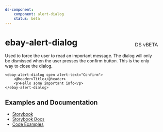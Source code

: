 ```yaml
---
ds-component:
    component: alert-dialog
    status: beta
---
```


<h1 style='display: flex; justify-content: space-between; align-items: center;'>
    <span>
        ebay-alert-dialog
    </span>
    <span style='font-weight: normal; font-size: medium; margin-bottom: -15px;'>
        DS vBETA
    </span>
</h1>

Used to force the user to read an important message. The dialog will only be dismissed when the user presses the confirm button. This is the only way to close the dialog.

```marko
<ebay-alert-dialog open alert-text="Confirm">
    <@header>Title</@header>
    <p>Hello some important info</p>
</ebay-alert-dialog>
```

## Examples and Documentation

-   [Storybook](https://ebay.github.io/ebayui-core/?path=/story/dialogs-ebay-alert-dialog)
-   [Storybook Docs](https://ebay.github.io/ebayui-core/?path=/docs/dialogs-ebay-alert-dialog)
-   [Code Examples](https://github.com/eBay/ebayui-core/tree/master/src/components/ebay-alert-dialog/examples)
